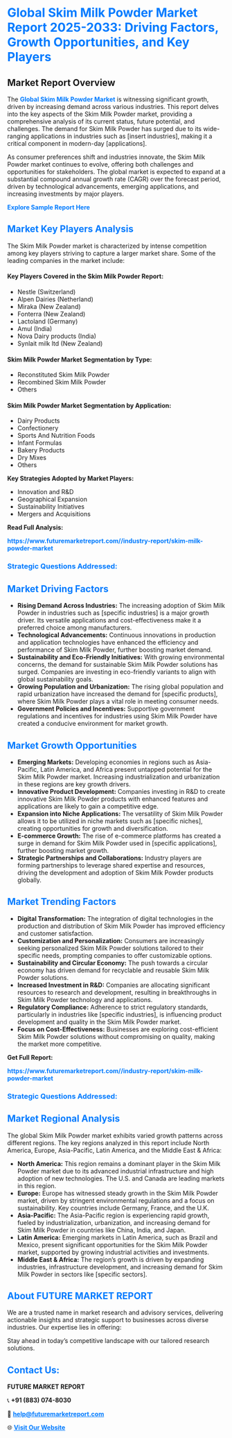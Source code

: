 <h1 style="color: #007BFF;">Global Skim Milk Powder Market Report 2025-2033: Driving Factors, Growth Opportunities, and Key Players</h1>

<section id="overview">
<h2>Market Report Overview</h2>
<p>The <a href="https://www.futuremarketreport.com//industry-report/skim-milk-powder-market" style="color: #007BFF; text-decoration: none;"><strong>Global Skim Milk Powder Market</strong></a> is witnessing significant growth, driven by increasing demand across various industries. This report delves into the key aspects of the Skim Milk Powder market, providing a comprehensive analysis of its current status, future potential, and challenges. The demand for Skim Milk Powder has surged due to its wide-ranging applications in industries such as [insert industries], making it a critical component in modern-day [applications].</p>
<p>As consumer preferences shift and industries innovate, the Skim Milk Powder market continues to evolve, offering both challenges and opportunities for stakeholders. The global market is expected to expand at a substantial compound annual growth rate (CAGR) over the forecast period, driven by technological advancements, emerging applications, and increasing investments by major players.</p>
</section>

<section id="overview">
<p><a href="https://www.futuremarketreport.com//request-sample/reportId=63055" style="color: #007BFF; text-decoration: none;"><strong>Explore Sample Report Here</strong></a></p>
</section>

<section id="key-players">
<h2 style="color: #007BFF;">Market Key Players Analysis</h2>
<p>The Skim Milk Powder market is characterized by intense competition among key players striving to capture a larger market share. Some of the leading companies in the market include:</p>
<h4>Key Players Covered in the Skim Milk Powder Report:</h4>
<ul><li>Nestle (Switzerland)</li><li>Alpen Dairies (Netherland)</li><li>Miraka (New Zealand)</li><li>Fonterra (New Zealand)</li><li>Lactoland (Germany)</li><li>Amul (India)</li><li>Nova Dairy products (India)</li><li>Synlait milk ltd (New Zealand)</li></ul>
<h4>Skim Milk Powder Market Segmentation by Type:</h4>
<ul><li>Reconstituted Skim Milk Powder</li><li>Recombined Skim Milk Powder</li><li>Others</li></ul>

<h4>Skim Milk Powder Market Segmentation by Application:</h4>
<ul><li>Dairy Products</li><li>Confectionery</li><li>Sports And Nutrition Foods</li><li>Infant Formulas</li><li>Bakery Products</li><li>Dry Mixes</li><li>Others</li></ul>
<p><strong>Key Strategies Adopted by Market Players:</strong></p>
<ul>
<li>Innovation and R&D</li>
<li>Geographical Expansion</li>
<li>Sustainability Initiatives</li>
<li>Mergers and Acquisitions</li>
</ul>
</section>

<section>
<p><strong>Read Full Analysis: </strong></p><a href="https://www.futuremarketreport.com//industry-report/skim-milk-powder-market" style="color: #007BFF; text-decoration: none;"><strong>https://www.futuremarketreport.com//industry-report/skim-milk-powder-market</strong></a>
<h3 style="color: #007BFF;">Strategic Questions Addressed:</h3>
</section>

<section id="driving-factors">
<h2 style="color: #007BFF;">Market Driving Factors</h2>
<ul>
<li><strong>Rising Demand Across Industries:</strong> The increasing adoption of Skim Milk Powder in industries such as [specific industries] is a major growth driver. Its versatile applications and cost-effectiveness make it a preferred choice among manufacturers.</li>
<li><strong>Technological Advancements:</strong> Continuous innovations in production and application technologies have enhanced the efficiency and performance of Skim Milk Powder, further boosting market demand.</li>
<li><strong>Sustainability and Eco-Friendly Initiatives:</strong> With growing environmental concerns, the demand for sustainable Skim Milk Powder solutions has surged. Companies are investing in eco-friendly variants to align with global sustainability goals.</li>
<li><strong>Growing Population and Urbanization:</strong> The rising global population and rapid urbanization have increased the demand for [specific products], where Skim Milk Powder plays a vital role in meeting consumer needs.</li>
<li><strong>Government Policies and Incentives:</strong> Supportive government regulations and incentives for industries using Skim Milk Powder have created a conducive environment for market growth.</li>
</ul>
</section>

<section id="growth-opportunities">
<h2 style="color: #007BFF;">Market Growth Opportunities</h2>
<ul>
<li><strong>Emerging Markets:</strong> Developing economies in regions such as Asia-Pacific, Latin America, and Africa present untapped potential for the Skim Milk Powder market. Increasing industrialization and urbanization in these regions are key growth drivers.</li>
<li><strong>Innovative Product Development:</strong> Companies investing in R&D to create innovative Skim Milk Powder products with enhanced features and applications are likely to gain a competitive edge.</li>
<li><strong>Expansion into Niche Applications:</strong> The versatility of Skim Milk Powder allows it to be utilized in niche markets such as [specific niches], creating opportunities for growth and diversification.</li>
<li><strong>E-commerce Growth:</strong> The rise of e-commerce platforms has created a surge in demand for Skim Milk Powder used in [specific applications], further boosting market growth.</li>
<li><strong>Strategic Partnerships and Collaborations:</strong> Industry players are forming partnerships to leverage shared expertise and resources, driving the development and adoption of Skim Milk Powder products globally.</li>
</ul>
</section>

<section id="trending-factors">
<h2 style="color: #007BFF;">Market Trending Factors</h2>
<ul>
<li><strong>Digital Transformation:</strong> The integration of digital technologies in the production and distribution of Skim Milk Powder has improved efficiency and customer satisfaction.</li>
<li><strong>Customization and Personalization:</strong> Consumers are increasingly seeking personalized Skim Milk Powder solutions tailored to their specific needs, prompting companies to offer customizable options.</li>
<li><strong>Sustainability and Circular Economy:</strong> The push towards a circular economy has driven demand for recyclable and reusable Skim Milk Powder solutions.</li>
<li><strong>Increased Investment in R&D:</strong> Companies are allocating significant resources to research and development, resulting in breakthroughs in Skim Milk Powder technology and applications.</li>
<li><strong>Regulatory Compliance:</strong> Adherence to strict regulatory standards, particularly in industries like [specific industries], is influencing product development and quality in the Skim Milk Powder market.</li>
<li><strong>Focus on Cost-Effectiveness:</strong> Businesses are exploring cost-efficient Skim Milk Powder solutions without compromising on quality, making the market more competitive.</li>
</ul>
</section>

<section>
<p><strong>Get Full Report: </strong></p><a href="https://www.futuremarketreport.com//industry-report/skim-milk-powder-market" style="color: #007BFF; text-decoration: none;"><strong>https://www.futuremarketreport.com//industry-report/skim-milk-powder-market</strong></a>
<h3 style="color: #007BFF;">Strategic Questions Addressed:</h3>
</section>


<section id="regional-analysis">
<h2 style="color: #007BFF;">Market Regional Analysis</h2>
<p>The global Skim Milk Powder market exhibits varied growth patterns across different regions. The key regions analyzed in this report include North America, Europe, Asia-Pacific, Latin America, and the Middle East & Africa:</p>
<ul>
<li><strong>North America:</strong> This region remains a dominant player in the Skim Milk Powder market due to its advanced industrial infrastructure and high adoption of new technologies. The U.S. and Canada are leading markets in this region.</li>
<li><strong>Europe:</strong> Europe has witnessed steady growth in the Skim Milk Powder market, driven by stringent environmental regulations and a focus on sustainability. Key countries include Germany, France, and the U.K.</li>
<li><strong>Asia-Pacific:</strong> The Asia-Pacific region is experiencing rapid growth, fueled by industrialization, urbanization, and increasing demand for Skim Milk Powder in countries like China, India, and Japan.</li>
<li><strong>Latin America:</strong> Emerging markets in Latin America, such as Brazil and Mexico, present significant opportunities for the Skim Milk Powder market, supported by growing industrial activities and investments.</li>
<li><strong>Middle East & Africa:</strong> The region’s growth is driven by expanding industries, infrastructure development, and increasing demand for Skim Milk Powder in sectors like [specific sectors].</li>
</ul>
</section>

<footer>
<h2 style="color: #007BFF;">About FUTURE MARKET REPORT</h2>
<p>We are a trusted name in market research and advisory services, delivering actionable insights and strategic support to businesses across diverse industries. Our expertise lies in offering:</p>

<p>Stay ahead in today’s competitive landscape with our tailored research solutions.</p>

<h2 style="color: #007BFF;">Contact Us:</h2>
<p><strong>FUTURE MARKET REPORT</strong></p>
<p>📞 <strong>+91 (883) 074-8030</strong></p>
<p>📧 <strong><a href="mailto:help@futuremarketreport.com" style="color: #007BFF;">help@futuremarketreport.com</a></strong></p>
<p>🌐 <strong><a href="https://www.futuremarketreport.com/" style="color: #007BFF;">Visit Our Website</a></strong></p>
</footer>